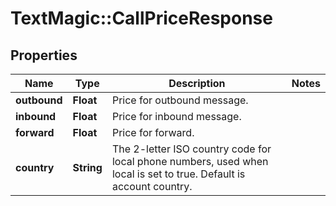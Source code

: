 # TextMagic::CallPriceResponse

## Properties
Name | Type | Description | Notes
------------ | ------------- | ------------- | -------------
**outbound** | **Float** | Price for outbound message. | 
**inbound** | **Float** | Price for inbound message. | 
**forward** | **Float** | Price for forward. | 
**country** | **String** | The 2-letter ISO country code for local phone numbers, used when local is  set to true. Default is account country. | 



